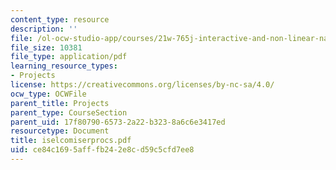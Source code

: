 ```yaml
---
content_type: resource
description: ''
file: /ol-ocw-studio-app/courses/21w-765j-interactive-and-non-linear-narrative-theory-and-practice-spring-2004/ce84c1695afffb242e8cd59c5cfd7ee8_iselcomiserprocs.pdf
file_size: 10381
file_type: application/pdf
learning_resource_types:
- Projects
license: https://creativecommons.org/licenses/by-nc-sa/4.0/
ocw_type: OCWFile
parent_title: Projects
parent_type: CourseSection
parent_uid: 17f80790-6573-2a22-b323-8a6c6e3417ed
resourcetype: Document
title: iselcomiserprocs.pdf
uid: ce84c169-5aff-fb24-2e8c-d59c5cfd7ee8
---
```

